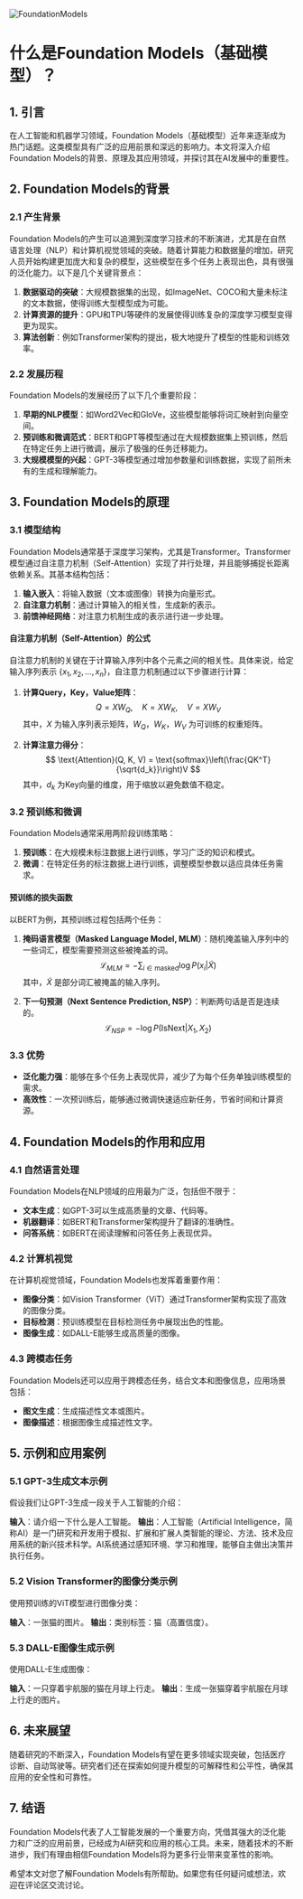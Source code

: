 ![FoundationModels](BigModel/FoundationModels/FoundationModels.jpg)
# 什么是Foundation Models（基础模型）？

## 1. 引言
在人工智能和机器学习领域，Foundation Models（基础模型）近年来逐渐成为热门话题。这类模型具有广泛的应用前景和深远的影响力。本文将深入介绍Foundation Models的背景、原理及其应用领域，并探讨其在AI发展中的重要性。

## 2. Foundation Models的背景

### 2.1 产生背景
Foundation Models的产生可以追溯到深度学习技术的不断演进，尤其是在自然语言处理（NLP）和计算机视觉领域的突破。随着计算能力和数据量的增加，研究人员开始构建更加庞大和复杂的模型，这些模型在多个任务上表现出色，具有很强的泛化能力。以下是几个关键背景点：

1. **数据驱动的突破**：大规模数据集的出现，如ImageNet、COCO和大量未标注的文本数据，使得训练大型模型成为可能。
2. **计算资源的提升**：GPU和TPU等硬件的发展使得训练复杂的深度学习模型变得更为现实。
3. **算法创新**：例如Transformer架构的提出，极大地提升了模型的性能和训练效率。

### 2.2 发展历程
Foundation Models的发展经历了以下几个重要阶段：

1. **早期的NLP模型**：如Word2Vec和GloVe，这些模型能够将词汇映射到向量空间。
2. **预训练和微调范式**：BERT和GPT等模型通过在大规模数据集上预训练，然后在特定任务上进行微调，展示了极强的任务迁移能力。
3. **大规模模型的兴起**：GPT-3等模型通过增加参数量和训练数据，实现了前所未有的生成和理解能力。

## 3. Foundation Models的原理

### 3.1 模型结构
Foundation Models通常基于深度学习架构，尤其是Transformer。Transformer模型通过自注意力机制（Self-Attention）实现了并行处理，并且能够捕捉长距离依赖关系。其基本结构包括：

1. **输入嵌入**：将输入数据（文本或图像）转换为向量形式。
2. **自注意力机制**：通过计算输入的相关性，生成新的表示。
3. **前馈神经网络**：对注意力机制生成的表示进行进一步处理。

#### 自注意力机制（Self-Attention）的公式
自注意力机制的关键在于计算输入序列中各个元素之间的相关性。具体来说，给定输入序列表示 $\{x_1, x_2, \ldots, x_n\}$，自注意力机制通过以下步骤进行计算：

1. **计算Query，Key，Value矩阵**：
   $$
   Q = XW_Q, \quad K = XW_K, \quad V = XW_V
   $$
   其中，$X$ 为输入序列表示矩阵，$W_Q$，$W_K$，$W_V$ 为可训练的权重矩阵。

2. **计算注意力得分**：
   $$
   \text{Attention}(Q, K, V) = \text{softmax}\left(\frac{QK^T}{\sqrt{d_k}}\right)V
   $$
   其中，$d_k$ 为Key向量的维度，用于缩放以避免数值不稳定。

### 3.2 预训练和微调
Foundation Models通常采用两阶段训练策略：

1. **预训练**：在大规模未标注数据上进行训练，学习广泛的知识和模式。
2. **微调**：在特定任务的标注数据上进行训练，调整模型参数以适应具体任务需求。

#### 预训练的损失函数
以BERT为例，其预训练过程包括两个任务：

1. **掩码语言模型（Masked Language Model, MLM）**：随机掩盖输入序列中的一些词汇，模型需要预测这些被掩盖的词。
   $$
   \mathcal{L}_{MLM} = -\sum_{i \in \text{masked}} \log P(x_i | \tilde{X})
   $$
   其中，$\tilde{X}$ 是部分词汇被掩盖的输入序列。

2. **下一句预测（Next Sentence Prediction, NSP）**：判断两句话是否是连续的。
   $$
   \mathcal{L}_{NSP} = -\log P(\text{IsNext} | X_1, X_2)
   $$

### 3.3 优势
- **泛化能力强**：能够在多个任务上表现优异，减少了为每个任务单独训练模型的需求。
- **高效性**：一次预训练后，能够通过微调快速适应新任务，节省时间和计算资源。

## 4. Foundation Models的作用和应用

### 4.1 自然语言处理
Foundation Models在NLP领域的应用最为广泛，包括但不限于：
- **文本生成**：如GPT-3可以生成高质量的文章、代码等。
- **机器翻译**：如BERT和Transformer架构提升了翻译的准确性。
- **问答系统**：如BERT在阅读理解和问答任务上表现优异。

### 4.2 计算机视觉
在计算机视觉领域，Foundation Models也发挥着重要作用：
- **图像分类**：如Vision Transformer（ViT）通过Transformer架构实现了高效的图像分类。
- **目标检测**：预训练模型在目标检测任务中展现出色的性能。
- **图像生成**：如DALL-E能够生成高质量的图像。

### 4.3 跨模态任务
Foundation Models还可以应用于跨模态任务，结合文本和图像信息，应用场景包括：
- **图文生成**：生成描述性文本或图片。
- **图像描述**：根据图像生成描述性文字。

## 5. 示例和应用案例

### 5.1 GPT-3生成文本示例
假设我们让GPT-3生成一段关于人工智能的介绍：

**输入**：请介绍一下什么是人工智能。
**输出**：人工智能（Artificial Intelligence，简称AI）是一门研究和开发用于模拟、扩展和扩展人类智能的理论、方法、技术及应用系统的新兴技术科学。AI系统通过感知环境、学习和推理，能够自主做出决策并执行任务。

### 5.2 Vision Transformer的图像分类示例
使用预训练的ViT模型进行图像分类：

**输入**：一张猫的图片。
**输出**：类别标签：猫（高置信度）。

### 5.3 DALL-E图像生成示例
使用DALL-E生成图像：

**输入**：一只穿着宇航服的猫在月球上行走。
**输出**：生成一张猫穿着宇航服在月球上行走的图片。

## 6. 未来展望

随着研究的不断深入，Foundation Models有望在更多领域实现突破，包括医疗诊断、自动驾驶等。研究者们还在探索如何提升模型的可解释性和公平性，确保其应用的安全性和可靠性。

## 7. 结语

Foundation Models代表了人工智能发展的一个重要方向，凭借其强大的泛化能力和广泛的应用前景，已经成为AI研究和应用的核心工具。未来，随着技术的不断进步，我们有理由相信Foundation Models将为更多行业带来变革性的影响。

希望本文对您了解Foundation Models有所帮助。如果您有任何疑问或想法，欢迎在评论区交流讨论。